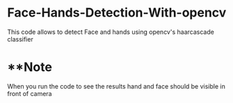 # Face-Hands-Detection-With-opencv
This code allows to detect Face and hands using opencv's haarcascade classifier

# **Note

When you run the code to see the results hand and face should be visible in front of camera
